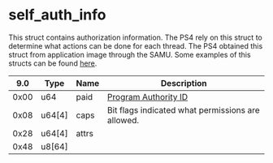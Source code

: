 # self_auth_info

This struct contains authorization information. The PS4 rely on this struct to determine what actions can be done for each thread. The PS4 obtained this struct from application image through the SAMU. Some examples of this structs can be found [here](https://www.psdevwiki.com/ps4/Auth_Info).

| 9.0  | Type   | Name  | Description |
| ---- | ------ | ----- | ----------- |
| 0x00 | u64    | paid  | [Program Authority ID](https://www.psdevwiki.com/ps4/Program_Authority_ID) |
| 0x08 | u64[4] | caps  | Bit flags indicated what permissions are allowed. |
| 0x28 | u64[4] | attrs ||
| 0x48 | u8[64] |       ||
